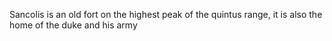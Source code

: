 Sancolis is an old fort on the highest peak of the quintus range, it is also the home of the duke and his army